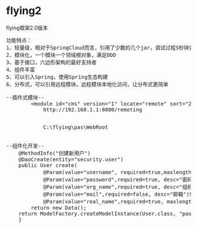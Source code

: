 # flying2
flying框架2.0版本

<pre>
功能特点：
1、轻量级，相对于SpringCloud而言，引用了少数的几个jar，调试过程5秒钟完成启动
2、模块化，一个模块一个领域根对象，满足DDD
3、基于接口，六边形架构的最好支持者
4、组件丰富
5、可以引入Spring，使用Spring生态构建
6、分布式，可以引用远程模块，远程模块本地化访问，让分布式更简单

--插件式模块--
		&lt;module id="cms" version="1" locate="remote" sort="2"><!-- $webHome\WEB-INF\modules\admin -->
			http://192.168.1.1:8080/remoting
		</module>
		<module id="pas" version="1" locate="local" sort="3">
			C:\flying\pas\WebRoot
		</module>

--组件化开发--
	@MethodInfo("创建新用户")
	@DaoCreate(entity="security.user")
	public User create(
			@Param(value="username", required=true,maxlength=30, desc="登录用户名")String username,
			@Param(value="password",required=true, desc="密码")String password,
			@Param(value="org_name",required=true, desc="组织机构")String org_name,
			@Param(value="mail",required=false, desc="邮箱")String mail,
			@Param(value="real_name",required=true, maxlength=30, desc="用户实名")String real_name) throws Exception {
		return new Data();
    return ModelFactory.createModelInstance(User.class, "password", MD5.encode(password));
	}

</pre>
